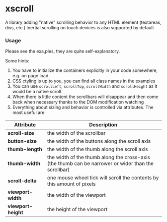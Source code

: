# xscroll
A library adding "native" scrolling behavior to any HTML element (textareas, divs, etc.)
Inertial scrolling on touch devices is also supported by default

### Usage

Please see the exa,ples, they are quite self-explanatory.

Some hints:

1. You have to initialize the containers explicitly in your code somewhere, e.g. on page load.
2. CSS ctyling is up to you, you can find all class names in the examples
3. You can use `scrollLeft`, `scrollTop`, `scrollWidth` and `scrollHeight` as it would be a native scroll
4. When there is little content the scrollbars will disappear and then come back when necessary thanks to the DOM modification watching
5. Everything about sizing and behavior is controlled via attributes. The most useful are:

|  Attribute          |  Description                                       |
|---------------------|----------------------------------------------------|
| __scroll-size__     |  the width of the scrollbar                        |
| __button-size__     |  the width of the buttons along the scroll axis    |
| __thumb-length__    |  the width of the thumb along the scroll axis      |
| __thumb-width__     |  the width of the thumb along the cross-axis<br>(the thumb can be narrower or wider than the scrollbar) |
| __scroll-delta__    |  one mouse wheel tick will scroll the contents by this amount of pixels |
| __viewport-width__  |  the width of the viewport                             |
| __viewport-height__ |  the height of the viewport                            |

